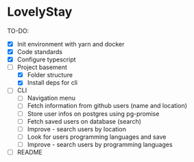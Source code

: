 # LovelyStay

TO-DO:

- [x] Init environment with yarn and docker
- [x] Code standards
- [x] Configure typescript
- [ ] Project basement
  - [x] Folder structure
  - [x] Install deps for cli
- [ ] CLI
  - [ ] Navigation menu
  - [ ] Fetch information from github users (name and location)
  - [ ] Store user infos on postgres using pg-promise
  - [ ] Fetch saved users on database (search)
  - [ ] Improve - search users by location
  - [ ] Look for users programming languages and save
  - [ ] Improve - search users by programming languages
- [ ] README
